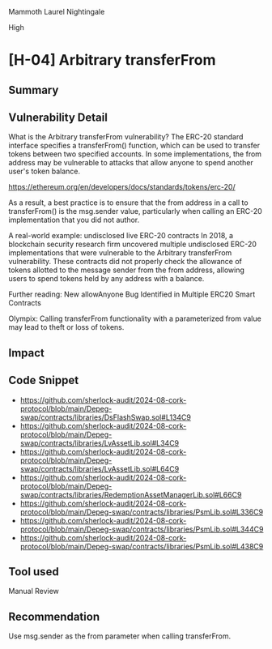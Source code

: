 Mammoth Laurel Nightingale

High

# [H-04] Arbitrary transferFrom

## Summary

## Vulnerability Detail
What is the Arbitrary transferFrom vulnerability?
The ERC-20 standard interface specifies a transferFrom() function, which can be used to transfer tokens between two specified accounts. In some implementations, the from address may be vulnerable to attacks that allow anyone to spend another user's token balance.

https://ethereum.org/en/developers/docs/standards/tokens/erc-20/

As a result, a best practice is to ensure that the from address in a call to transferFrom() is the msg.sender value, particularly when calling an ERC-20 implementation that you did not author.

A real-world example: undisclosed live ERC-20 contracts
In 2018, a blockchain security research firm uncovered multiple undisclosed ERC-20 implementations that were vulnerable to the Arbitrary transferFrom vulnerability. These contracts did not properly check the allowance of tokens allotted to the message sender from the from address, allowing users to spend tokens held by any address with a balance.

Further reading: New allowAnyone Bug Identified in Multiple ERC20 Smart Contracts



Olympix: Calling transferFrom functionality with a parameterized from value may lead to theft or loss of tokens.

## Impact

## Code Snippet

- https://github.com/sherlock-audit/2024-08-cork-protocol/blob/main/Depeg-swap/contracts/libraries/DsFlashSwap.sol#L134C9
- https://github.com/sherlock-audit/2024-08-cork-protocol/blob/main/Depeg-swap/contracts/libraries/LvAssetLib.sol#L34C9
- https://github.com/sherlock-audit/2024-08-cork-protocol/blob/main/Depeg-swap/contracts/libraries/LvAssetLib.sol#L64C9
- https://github.com/sherlock-audit/2024-08-cork-protocol/blob/main/Depeg-swap/contracts/libraries/RedemptionAssetManagerLib.sol#L66C9
- https://github.com/sherlock-audit/2024-08-cork-protocol/blob/main/Depeg-swap/contracts/libraries/PsmLib.sol#L336C9
- https://github.com/sherlock-audit/2024-08-cork-protocol/blob/main/Depeg-swap/contracts/libraries/PsmLib.sol#L344C9
- https://github.com/sherlock-audit/2024-08-cork-protocol/blob/main/Depeg-swap/contracts/libraries/PsmLib.sol#L438C9
## Tool used

Manual Review

## Recommendation

Use msg.sender as the from parameter when calling transferFrom.